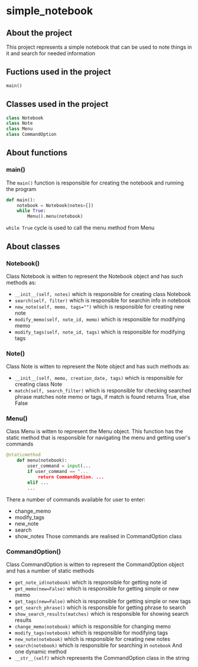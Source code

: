 # simple_notebook
## About the project
This project represents a simple notebook that can be used to note things in it and search for needed information
## Fuctions used in the project
```python
main()
```
## Classes used in the project
```python
class Notebook
class Note
class Menu
class CommandOption
```
## About functions
### main()
The ```main()``` function is responsible for creating the notebook and running the program
```python
def main():
    notebook = Notebook(notes=[])
    while True:
        Menu().menu(notebook)
```
```while True``` cycle is used to call the menu method from Menu
## About classes
### Notebook()
Class Notebook is witten to represent the Notebook object and has such methods as: 
- ```__init__(self, notes)``` which is responsible for creating class Notebook
- ```search(self, filter)``` which is responsible for searchin info in notebook
- ```new_note(self, memo, tags="")``` which is responsible for creating new note
- ```modify_memo(self, note_id, memo)``` which is responsible for modifying memo
- ```modify_tags(self, note_id, tags)``` which is responsible for modifying tags
### Note()
Class Note is witten to represent the Note object and has such methods as:
- ```__init__(self, memo, creation_date, tags)``` which is responsible for creating class Note
- ```match(self, search_filter)``` which is responsible for checking searched phrase matches note memo or tags, if match is found returns True, else False
### Menu()
Class Menu is witten to represent the Menu object. This function has the static method that is responsible for navigating the menu and getting user's commands
```python
@staticmethod
    def menu(notebook):
        user_command = input(...
        if user_command == "...
            return CommandOption. ...
        elif ...
        ...    
```
There a number of commands available for user to enter:
- change_memo
- modify_tags
- new_note
- search
- show_notes
Those commands are realised in CommandOption class
### CommandOption()
Class CommandOption is witten to represent the CommandOption object and has a number of static methods
- ```get_note_id(notebook)``` which is responsible for getting note id
- ```get_memo(new=False)``` which is responsible for getting simple or new memo
- ```get_tags(new=False)``` which is responsible for getting simple or new tags
- ```get_search_phrase()``` which is responsible for getting phrase to search 
- ```show_search_results(matches)``` which is responsible for showing search results
- ```change_memo(notebook)``` which is responsible for changing memo
- ```modify_tags(notebook)``` which is responsible for modifying tags
- ```new_note(notebook)``` which is responsible for creating new notes
- ```search(notebook)``` which is responsible for searching in ```notebook```
And one dynamic method
- ```__str__(self)``` which represents the CommandOption class in the string








